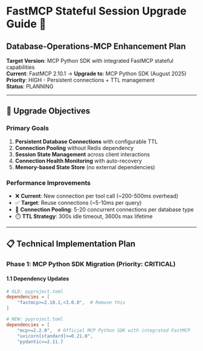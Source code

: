 # FastMCP Stateful Session Upgrade Guide 🚀
## Database-Operations-MCP Enhancement Plan

**Target Version**: MCP Python SDK with integrated FastMCP stateful capabilities  
**Current**: FastMCP 2.10.1 → **Upgrade to**: MCP Python SDK (August 2025)  
**Priority**: HIGH - Persistent connections + TTL management  
**Status**: PLANNING  

---

## 🎯 **Upgrade Objectives**

### **Primary Goals**
1. **Persistent Database Connections** with configurable TTL
2. **Connection Pooling** without Redis dependency  
3. **Session State Management** across client interactions
4. **Connection Health Monitoring** with auto-recovery
5. **Memory-based State Store** (no external dependencies)

### **Performance Improvements**
- ❌ **Current**: New connection per tool call (~200-500ms overhead)
- ✅ **Target**: Reuse connections (~5-10ms per query)
- 🎯 **Connection Pooling**: 5-20 concurrent connections per database type
- ⏱️ **TTL Strategy**: 300s idle timeout, 3600s max lifetime

---

## 📋 **Technical Implementation Plan**

### **Phase 1: MCP Python SDK Migration** (Priority: CRITICAL)

#### **1.1 Dependency Updates**
```toml
# OLD: pyproject.toml
dependencies = [
    "fastmcp>=2.10.1,<3.0.0",  # Remove this
]

# NEW: pyproject.toml  
dependencies = [
    "mcp>=2.2.0",  # Official MCP Python SDK with integrated FastMCP
    "uvicorn[standard]>=0.21.0",
    "pydantic>=2.11.7